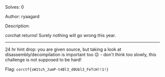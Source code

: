 Solves: 0

Author: ryaagard

Description:

corchat returns! Surely nothing will go wrong this year.

---

24 hr hint drop: you are given source, but taking a look at disassembly/decompilation is important too 😉 - don't think too slowly, this challenge is not supposed to be hard!

Flag: `corctf{sW1tch_JumP-t4Bl3_d0Ubl3_FeTcH!!1!}`